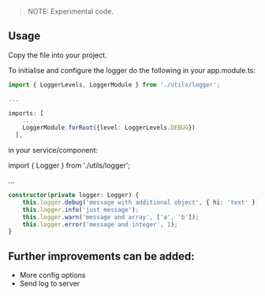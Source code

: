 > NOTE: Experimental code.

## Usage

Copy the file into your project.

To initialise and configure the logger do the following in your app.module.ts:

```typescript
import { LoggerLevels, LoggerModule } from './utils/logger';

...

imports: [
    ...
    LoggerModule.forRoot({level: LoggerLevels.DEBUG})
  ],
```

in your service/component:

import { Logger } from './utils/logger';

...

```typescript
constructor(private logger: Logger) {
    this.logger.debug('message with additional object', { hi: 'text' });
    this.logger.info('just message');
    this.logger.warn('message and array', ['a', 'b']);
    this.logger.error('message and integer', 1);
}
```

## Further improvements can be added:

- More config options
- Send log to server